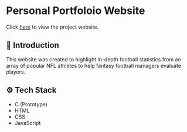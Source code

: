 # Personal Portfoloio Website

Click [here](https://tbaratta.github.io/Fantasy_Football_Web/) to view the project website.

## 🤖 Introduction <a name="introduction"></a>

This website was created to highlight in-depth football statistics from an array of popular NFL athletes to help fantasy football managers evaluate players.

## ⚙️ Tech Stack <a name="tech-stack"></a>

- C (Prototype)
- HTML
- CSS
- JavaScript
